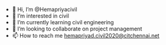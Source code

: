 - 👋 Hi, I’m @Hemapriyacivil
- 👀 I’m interested in civil
- 🌱 I’m currently learning civil engineering
- 💞️ I’m looking to collaborate on project management
- 📫 How to reach me hemapriyad.civil2020@citchennai.net

<!---
Hemapriyacivil/Hemapriyacivil is a ✨ special ✨ repository because its `README.md` (this file) appears on your GitHub profile.
You can click the Preview link to take a look at your changes.
--->
